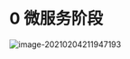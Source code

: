 # 0 微服务阶段

![image-20210204211947193](/Users/chendi/Library/Application%20Support/typora-user-images/image-20210204211947193.png)

